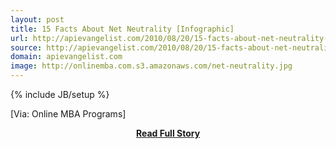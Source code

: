 ```yaml
---
layout: post
title: 15 Facts About Net Neutrality [Infographic]
url: http://apievangelist.com/2010/08/20/15-facts-about-net-neutrality-infographic/
source: http://apievangelist.com/2010/08/20/15-facts-about-net-neutrality-infographic/
domain: apievangelist.com
image: http://onlinemba.com.s3.amazonaws.com/net-neutrality.jpg
---
```

{% include JB/setup %}<p>[Via: Online MBA Programs]</p>
<center><p><a href="http://apievangelist.com/2010/08/20/15-facts-about-net-neutrality-infographic/" style='padding:25px; font-sze:18px; font-weight: bold;'>Read Full Story</a></p></center>
